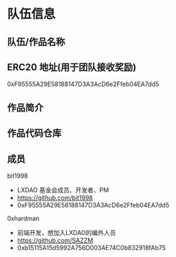 # 队伍信息

## 队伍/作品名称

## ERC20 地址(用于团队接收奖励)

0xF95555A29E58188147D3A3AcD6e2Ffeb04EA7dd5

## 作品简介

## 作品代码仓库

## 成员

bit1998

- LXDAO 基金会成员、开发者、PM
- https://github.com/bit1998
- 0xF95555A29E58188147D3A3AcD6e2Ffeb04EA7dd5

0xhardman
- 前端开发，想加入LXDAO的编外人员
- https://github.com/SAZZM
- 0xb15115A15d5992A756D003AE74C0b832918fAb75
